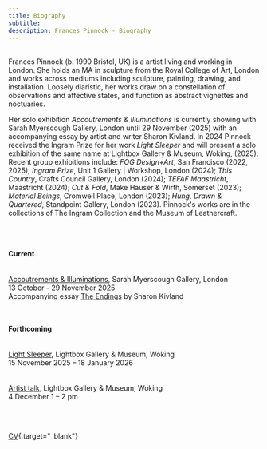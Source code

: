 ```yaml
---
title: Biography
subtitle: 
description: Frances Pinnock - Biography
---  
```

<br/>  
Frances Pinnock (b. 1990 Bristol, UK) is a artist living and working in London. She holds an MA in sculpture from the Royal College of Art, London and works across mediums including sculpture, painting, drawing, and installation. Loosely diaristic, her works draw on a constellation of observations and affective states, and function as abstract vignettes and noctuaries.  

Her solo exhibition _Accoutrements & Illuminations_ is currently showing with Sarah Myerscough Gallery, London until 29 November (2025) with an accompanying essay by artist and writer Sharon Kivland. In 2024 Pinnock received the Ingram Prize for her work _Light Sleeper_ and will present a solo exhibition of the same name at Lightbox Gallery & Museum, Woking, (2025). Recent group exhibitions include: _FOG Design+Art_, San Francisco (2022, 2025); _Ingram Prize_, Unit 1 Gallery | Workshop, London (2024); _This Country_, Crafts Council Gallery, London (2024); _TEFAF Maastricht_, Maastricht (2024); _Cut & Fold_, Make Hauser & Wirth, Somerset (2023); _Material Beings_, Cromwell Place, London (2023); _Hung, Drawn & Quartered_, Standpoint Gallery, London (2023). Pinnock's works are in the collections of The Ingram Collection and the Museum of Leathercraft.  
<br/>  
<br/>  
  
**Current**  
<br/>  
[Accoutrements & Illuminations](https://www.sarahmyerscough.com/exhibitions/70-frances-pinnock-accoutrements-illuminations/), Sarah Myerscough Gallery, London  
13 October - 29 November 2025  
Accompanying essay [The Endings](/The-Endings-SK.pdf) by Sharon Kivland
<br/>  
<br/>  

**Forthcoming**  
<br/>  
[Light Sleeper](https://www.thelightbox.org.uk/whats-on/frances-pinnock-light-sleeper), Lightbox Gallery & Museum, Woking  
15 November 2025 – 18 January 2026  
<br/>  
[Artist talk](https://www.thelightbox.org.uk/whats-on/art-talk-frances-pinnock), Lightbox Gallery & Museum, Woking  
4 December   1 – 2 pm  

<br/>  
<br/>  


[CV](/cv.pdf){:target="_blank"}   



<br/>  
<br/>
<br/> 









   
 




 









  










 



  










 












